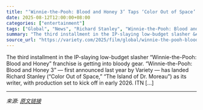 ```yaml
---
title: "‘Winnie-the-Pooh: Blood and Honey 3’ Taps ‘Color Out of Space’ Writer Richard Stanley to Pen Script (EXCLUSIVE)"
date: 2025-08-12T12:00:00+08:00
categories: ["entertainment"]
tags: ["Global", "News", "Richard Stanley", "Winnie-the-Pooh: Blood and Honey"]
summary: "The third installment in the IP-slaying low-budget slasher &#8220;Winnie-the-Pooh: Blood and Honey&#8221; franchise is getting into bloody gear. &#8220;Winnie-the-Pooh: Blood and Honey 3&#8221; — firs"
source_url: "https://variety.com/2025/film/global/winnie-the-pooh-blood-and-honey-3-richard-stanley-writer-1236487187/"
---
```


The third installment in the IP-slaying low-budget slasher &#8220;Winnie-the-Pooh: Blood and Honey&#8221; franchise is getting into bloody gear. &#8220;Winnie-the-Pooh: Blood and Honey 3&#8221; — first announced last year by Variety — has landed Richard Stanley (&#8220;Color Out of Space,&#8221; &#8220;The Island of Dr. Moreau&#8221;) as its writer, with production set to kick off in early 2026. ITN [&#8230;]

---

*来源: [原文链接](https://variety.com/2025/film/global/winnie-the-pooh-blood-and-honey-3-richard-stanley-writer-1236487187/)*
